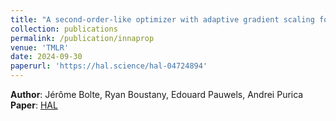 ```yaml
---
title: "A second-order-like optimizer with adaptive gradient scaling for deep learning"
collection: publications
permalink: /publication/innaprop
venue: 'TMLR'
date: 2024-09-30
paperurl: 'https://hal.science/hal-04724894'
---
```


**Author**: Jérôme Bolte, Ryan Boustany, Edouard Pauwels, Andrei Purica 
**Paper**: [HAL](https://arxiv.org/abs/2401.02736)
